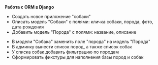 **Работа с ORM в Django**

+ Создать новое приложение "собаки"
+ Описать модель "Собаки" с полями: кличка собаки, порода, фото, дата рождения
+ Добавить модель "Порода" с полями: название, описание
- В модели "Собака" заменить поле "порода" на модель "Порода"
- В админку вынести список пород, а также список собак
- У списка собак добавить фильтрацию по породам
- Сформировать фикстуры для наполнения базы пород и собак 